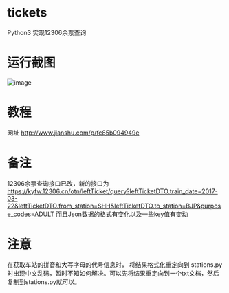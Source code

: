 # tickets
Python3    实现12306余票查询
# 运行截图
![image]()
# 教程
网址 http://www.jianshu.com/p/fc85b094949e
# 备注
12306余票查询接口已改，新的接口为  https://kyfw.12306.cn/otn/leftTicket/query?leftTicketDTO.train_date=2017-03-22&leftTicketDTO.from_station=SHH&leftTicketDTO.to_station=BJP&purpose_codes=ADULT 而且Json数据的格式有变化以及一些key值有变动
# 注意
在获取车站的拼音和大写字母的代号信息时， 将结果格式化重定向到 stations.py 时出现中文乱码，暂时不知如何解决。可以先将结果重定向到一个txt文档，然后复制到stations.py就可以。
